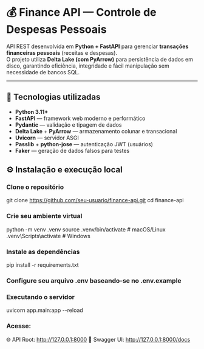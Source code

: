 # 💰 Finance API — Controle de Despesas Pessoais

API REST desenvolvida em **Python + FastAPI** para gerenciar **transações financeiras pessoais** (receitas e despesas).  
O projeto utiliza **Delta Lake (com PyArrow)** para persistência de dados em disco, garantindo eficiência, integridade e fácil manipulação sem necessidade de bancos SQL.

---

## 🚀 Tecnologias utilizadas

- **Python 3.11+**
- **FastAPI** — framework web moderno e performático
- **Pydantic** — validação e tipagem de dados
- **Delta Lake** + **PyArrow** — armazenamento colunar e transacional
- **Uvicorn** — servidor ASGI
- **Passlib** + **python-jose** — autenticação JWT (usuários)
- **Faker** — geração de dados falsos para testes

## ⚙️ Instalação e execução local

### Clone o repositório  
git clone https://github.com/seu-usuario/finance-api.git
cd finance-api

### Crie seu ambiente virtual

python -m venv .venv
source .venv/bin/activate  # macOS/Linux
.venv\Scripts\activate   # Windows

### Instale as dependências
pip install -r requirements.txt

### Configure seu arquivo .env baseando-se no .env.example

### Executando o servidor
uvicorn app.main:app --reload

### Acesse:
🌐 API Root: http://127.0.0.1:8000
📘 Swagger UI: http://127.0.0.1:8000/docs
